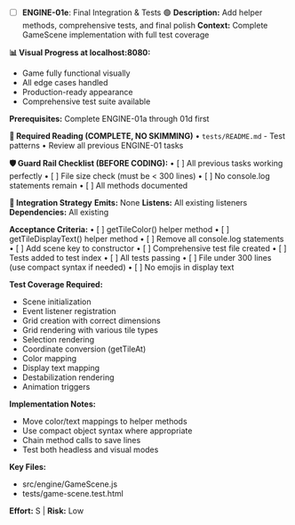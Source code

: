 - [ ] **ENGINE-01e**: Final Integration & Tests 🟢
**Description:** Add helper methods, comprehensive tests, and final polish
**Context:** Complete GameScene implementation with full test coverage

**📊 Visual Progress at localhost:8080:**
- Game fully functional visually
- All edge cases handled
- Production-ready appearance
- Comprehensive test suite available

**Prerequisites:** Complete ENGINE-01a through 01d first

**📖 Required Reading (COMPLETE, NO SKIMMING)**
• `tests/README.md` - Test patterns
• Review all previous ENGINE-01 tasks

**🛡️ Guard Rail Checklist (BEFORE CODING):**
• [ ] All previous tasks working perfectly
• [ ] File size check (must be < 300 lines)
• [ ] No console.log statements remain
• [ ] All methods documented

**🔗 Integration Strategy**
**Emits:** None
**Listens:** All existing listeners
**Dependencies:** All existing

**Acceptance Criteria:**
• [ ] getTileColor() helper method
• [ ] getTileDisplayText() helper method
• [ ] Remove all console.log statements
• [ ] Add scene key to constructor
• [ ] Comprehensive test file created
• [ ] Tests added to test index
• [ ] All tests passing
• [ ] File under 300 lines (use compact syntax if needed)
• [ ] No emojis in display text

**Test Coverage Required:**
- Scene initialization
- Event listener registration
- Grid creation with correct dimensions
- Grid rendering with various tile types
- Selection rendering
- Coordinate conversion (getTileAt)
- Color mapping
- Display text mapping
- Destabilization rendering
- Animation triggers

**Implementation Notes:**
- Move color/text mappings to helper methods
- Use compact object syntax where appropriate
- Chain method calls to save lines
- Test both headless and visual modes

**Key Files:** 
- src/engine/GameScene.js
- tests/game-scene.test.html

**Effort:** S | **Risk:** Low